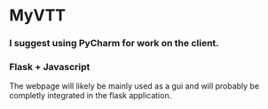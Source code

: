 # MyVTT

### I suggest using PyCharm for work on the client.

### Flask + Javascript


The webpage will likely be mainly used as a gui and will probably be completly integrated in the flask application.
